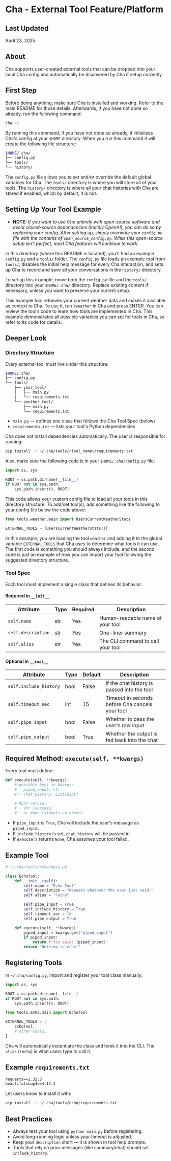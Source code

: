 # Cha - External Tool Feature/Platform

## Last Updated

April 23, 2025

## About

Cha supports user-created external tools that can be dropped into your local Cha config and automatically be discovered by Cha if setup correctly.

## First Step

Before doing anything, make sure Cha is installed and working. Refer to the main README for those details. Afterwards, if you have not done so already, run the following command:

```bash
cha -i
```

By running this command, if you have not done so already, it initializes Cha's config at your `$HOME` directory. When you run this command it will create the following file structure:

```bash
$HOME/.cha/
├── config.py
└── tools/
└── history/
```

The `config.py` file allows you to set and/or override the default global variables for Cha. The `tools/` directory is where you will store all of your tools. The `history/` directory is where all your chat histories with Cha are stored if enabled, which by default, it is not.

## Setting Up Your Tool Example

- **NOTE:** _If you want to use Cha entirely with open-source software and avoid closed-source dependencies (mainly OpenAI), you can do so by replacing your config. After setting up, simply overwrite your `config.py` file with the contents of `open_source_config.py`. While this open-source setup isn’t perfect, most Cha features will continue to work._

In this directory (where this README is located), you’ll find an example `config.py` and a `tools/` folder. The `config.py` file loads an example tool from `tools/`, disables the initial help message for every Cha interaction, and sets up Cha to record and save all your conversations in the `history/` directory.

To set up this example, move both the `config.py` file and the `tools/` directory into your `$HOME/.cha/` directory. Replace existing content if necessary, unless you want to preserve your current setup.

This example tool retrieves your current weather data and makes it available as context to Cha. To use it, run `!weather` in Cha and press ENTER. You can review the tool’s code to learn how tools are implemented in Cha. This example demonstrates all possible variables you can set for tools in Cha, so refer to its code for details.

## Deeper Look

### Directory Structure

Every external tool must live under this structure:

```bash
$HOME/.cha/
├── config.py
└── tools/
    ├── your_tool/
    │   ├── main.py
    │   └── requirements.txt
    └── another_tool/
        ├── main.py
        └── requirements.txt
```

- `main.py` — defines one class that follows the Cha Tool Spec (below)
- `requirements.txt` — lists your tool's Python dependencies

Cha does not install dependencies automatically. The user is responsible for running:

```bash
pip install -r ~/.cha/tools/<tool_name>/requirements.txt
```

Also, make sure the following code is in your `$HOME/.cha/config.py` file:

```python
import os, sys

ROOT = os.path.dirname(__file__)
if ROOT not in sys.path:
    sys.path.insert(0, ROOT)
```

This code allows your custom config file to load all your tools in this directory structure. To add/set tool(s), add something like the following to your config file below the code above:

```python
from tools.weather.main import UsersCurrentWeatherStats

EXTERNAL_TOOLS = [UsersCurrentWeatherStats()]
```

In this example, you are loading the tool `weather` and adding it to the global variable `EXTERNAL_TOOLS` that Cha uses to determine what tools it can use. The first code is something you should always include, and the second code is just an example of how you can import your tool following the suggested directory structure.

### Tool Spec

Each tool must implement a single class that defines its behavior.

#### Required in `__init__`

| Attribute          | Type | Required | Description                       |
| ------------------ | ---- | -------- | --------------------------------- |
| `self.name`        | str  | Yes      | Human-readable name of your tool  |
| `self.description` | str  | Yes      | One-liner summary                 |
| `self.alias`       | str  | Yes      | The CLI command to call your tool |

#### Optional in `__init__`

| Attribute              | Type | Default | Description                                     |
| ---------------------- | ---- | ------- | ----------------------------------------------- |
| `self.include_history` | bool | False   | If the chat history is passed into the tool     |
| `self.timeout_sec`     | int  | 15      | Timeout in seconds before Cha cancels your tool |
| `self.pipe_input`      | bool | False   | Whether to pass the user's raw input            |
| `self.pipe_output`     | bool | True    | Whether the output is fed back into the chat    |

## Required Method: `execute(self, **kwargs)`

Every tool must define:

```python
def execute(self, **kwargs):
    # possible keys in kwargs:
    # - piped_input: str
    # - chat_history: List[dict]

    # MUST return:
    # - str (success)
    # - or None (signals an error)
```

- If `pipe_input` is `True`, Cha will include the user's message as `piped_input`.
- If `include_history` is set, `chat_history` will be passed in.
- If `execute()` returns `None`, Cha assumes your tool failed.

## Example Tool

```python
# ~/.cha/tools/echo/main.py

class EchoTool:
    def __init__(self):
        self.name = "Echo Tool"
        self.description = "Repeats whatever the user just said."
        self.alias = "!echo"

        self.pipe_input = True
        self.include_history = True
        self.timeout_sec = 10
        self.pipe_output = True

    def execute(self, **kwargs):
        piped_input = kwargs.get("piped_input")
        if piped_input:
            return f"You said: {piped_input}"
        return "Nothing to echo!"
```

## Registering Tools

In `~/.cha/config.py`, import and register your tool class manually:

```python
import os, sys

ROOT = os.path.dirname(__file__)
if ROOT not in sys.path:
    sys.path.insert(0, ROOT)

from tools.echo.main import EchoTool

EXTERNAL_TOOLS = [
    EchoTool,
    # other tools…
]
```

Cha will automatically instantiate the class and hook it into the CLI. The `alias` (`!echo`) is what users type to call it.

## Example `requirements.txt`

```txt
requests==2.32.3
beautifulsoup4==4.13.4
```

Let users know to install it with:

```bash
pip install -r ~/.cha/tools/echo/requirements.txt
```

## Best Practices

- Always test your tool using `python main.py` before registering.
- Avoid long-running logic unless your timeout is adjusted.
- Keep your `description` short — it is shown in tool help prompts.
- Tools that rely on prior messages (like summary/chat) should set `include_history`.

